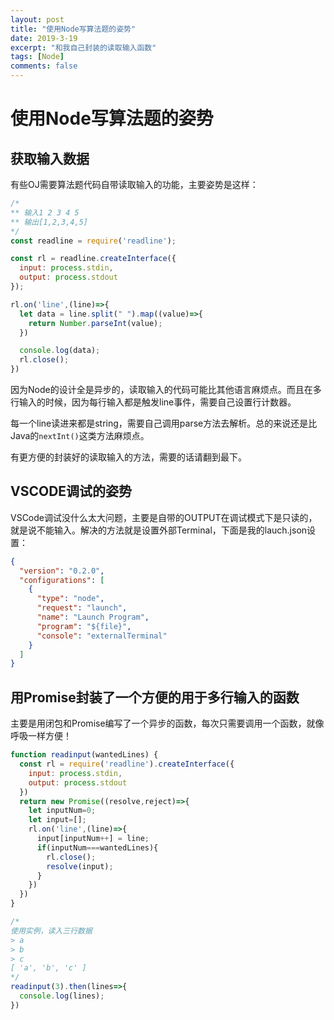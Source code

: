 ```yaml
---
layout: post
title: "使用Node写算法题的姿势"
date: 2019-3-19
excerpt: "和我自己封装的读取输入函数"
tags: [Node]
comments: false
---
```


# 使用Node写算法题的姿势

## 获取输入数据

有些OJ需要算法题代码自带读取输入的功能，主要姿势是这样：

```js
/*
** 输入1 2 3 4 5
** 输出[1,2,3,4,5]
*/
const readline = require('readline');

const rl = readline.createInterface({ 
  input: process.stdin,
  output: process.stdout
});

rl.on('line',(line)=>{
  let data = line.split(" ").map((value)=>{
    return Number.parseInt(value);
  })

  console.log(data);
  rl.close();
})
```

因为Node的设计全是异步的，读取输入的代码可能比其他语言麻烦点。而且在多行输入的时候，因为每行输入都是触发line事件，需要自己设置行计数器。

每一个line读进来都是string，需要自己调用parse方法去解析。总的来说还是比Java的`nextInt()`这类方法麻烦点。

有更方便的封装好的读取输入的方法，需要的话请翻到最下。

## VSCODE调试的姿势

VSCode调试没什么太大问题，主要是自带的OUTPUT在调试模式下是只读的，就是说不能输入。解决的方法就是设置外部Terminal，下面是我的lauch.json设置：

```json
{
  "version": "0.2.0",
  "configurations": [
    {
      "type": "node",
      "request": "launch",
      "name": "Launch Program",
      "program": "${file}",
      "console": "externalTerminal"
    }
  ]
}
```

## 用Promise封装了一个方便的用于多行输入的函数

主要是用闭包和Promise编写了一个异步的函数，每次只需要调用一个函数，就像呼吸一样方便！

```js
function readinput(wantedLines) {
  const rl = require('readline').createInterface({
    input: process.stdin,
    output: process.stdout
  })
  return new Promise((resolve,reject)=>{
    let inputNum=0;
    let input=[];
    rl.on('line',(line)=>{
      input[inputNum++] = line;
      if(inputNum===wantedLines){
        rl.close();
        resolve(input);
      }
    })
  })
}

/*
使用实例，读入三行数据
> a
> b
> c
[ 'a', 'b', 'c' ]
*/
readinput(3).then(lines=>{
  console.log(lines);
})
```

